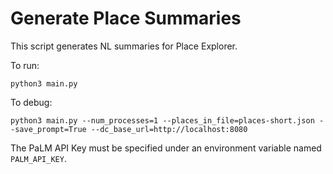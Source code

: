 # Generate Place Summaries

This script generates NL summaries for Place Explorer.

To run:

```shell
python3 main.py
```

To debug:

```shell
python3 main.py --num_processes=1 --places_in_file=places-short.json --save_prompt=True --dc_base_url=http://localhost:8080
```

The PaLM API Key must be specified under an environment variable named `PALM_API_KEY`.